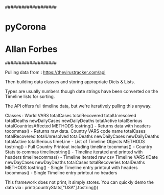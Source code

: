 ###################
#  pyCorona       #
#  Allan Forbes   #
###################

Pulling data from : https://thevirustracker.com/api

Then building data classes and storing appropriate Dicts & Lists.

Types are usually numbers though date strings have been converted on the Timeline lists for sorting.

The API offers full timeline data, but we're iteratively pulling this anyway.

Classes :
	World
		VARS
			totalCases
			totalRecovered
			totalUnresolved
			totalDeaths
			newDailyCases
			newDailyDeaths
			totalActive
			totalSerious
			totalCountriesAffected
		METHODS
			tostring() - Returns data with headers
			tocommas() - Returns raw data.
	Country
		VARS
			code
			name
			totalCases
			totalRecovered
			totalUnresolved
			totalDeaths
			newDailyCases
			newDailyDeaths
			totalActive
			totalSerious
			timeLine - List of Timeline Objects
		METHODS
			tostring() - Full Country Printout including timeline
			tocommas() - Country Stats to commas
			timelinestring() - Timeline iterated and printed with headers
			timelinecommas() - Timeline iterated raw csv
	Timeline
		VARS
			tlDate
			newDayCases
			newDayDeaths
			totalCases
			totalRecoveries
			totalDeaths
		METHODS
			tostring() - Single Timeline entry printout with headers
			tocommas() - Single Timeline entry printout no headers

This framework does not print, it simply stores.  You can quickly demo the data via :
print(countryStats["USA"].tostring())
